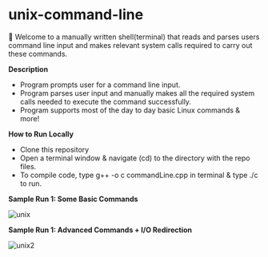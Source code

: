# unix-command-line

👋 Welcome to a manually written shell(terminal) that reads and parses users command line input and makes relevant system calls required to carry out these commands.

**Description**
  - Program prompts user for a command line input.
  - Program parses user input and manually makes all the required system calls needed to execute the command successfully.
  - Program supports most of the day to day basic Linux commands & more!

**How to Run Locally**
  - Clone this repository 
  - Open a terminal window & navigate (cd) to the directory with the repo files.
  - To compile code, type g++ -o c commandLine.cpp in terminal & type ./c to run.

**Sample Run 1: Some Basic Commands**                                 

![unix](https://user-images.githubusercontent.com/80851741/155860856-cda9074b-6be1-492b-bf86-bf11da247039.png)  

**Sample Run 1: Advanced Commands + I/O Redirection** 

![unix2](https://user-images.githubusercontent.com/80851741/155860941-e0855ebf-eb2b-4705-ac48-76bbd69125f4.png)
